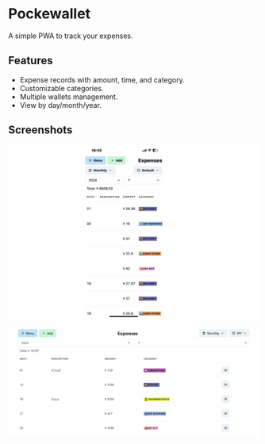 # Pockewallet

A simple PWA to track your expenses.

## Features

- Expense records with amount, time, and category.
- Customizable categories.
- Multiple wallets management.
- View by day/month/year.

## Screenshots

![demo1](./demo1.jpg)

![demo2](./demo2.png)
